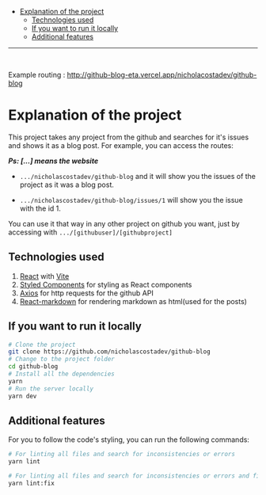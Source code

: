 - [Explanation of the project](#explanation-of-the-project)
  - [Technologies used](#technologies-used)
  - [If you want to run it locally](#if-you-want-to-run-it-locally)
  - [Additional features](#additional-features)
---

<br>

Example routing : http://github-blog-eta.vercel.app/nicholacostadev/github-blog

# Explanation of the project

This project takes any project from the github and searches for it's issues and shows it as a blog post. For example, you can access the routes:

**_Ps: [...] means the website_**

- `.../nicholascostadev/github-blog` and it will show you the issues of the project as it was a blog post.

- `.../nicholascostadev/github-blog/issues/1` will show you the issue with the id 1.

You can use it that way in any other project on github you want, just by accessing with `.../[githubuser]/[githubproject]`

## Technologies used

1. [React](https://reactjs.org/) with [Vite](https://vitejs.dev/)
2. [Styled Components](https://styled-components.com/) for styling as React components
3. [Axios](https://axios-http.com) for http requests for the github API
4. [React-markdown](https://github.com/remarkjs/react-markdown) for rendering markdown as html(used for the posts)


## If you want to run it locally

```bash
# Clone the project
git clone https://github.com/nicholascostadev/github-blog
# Change to the project folder
cd github-blog
# Install all the dependencies
yarn
# Run the server locally
yarn dev
```

## Additional features

For you to follow the code's styling, you can run the following commands:

```bash
# For linting all files and search for inconsistencies or errors
yarn lint 

# For linting all files and search for inconsistencies or errors and fix all the errors that can be automatically fixed 
yarn lint:fix 
```